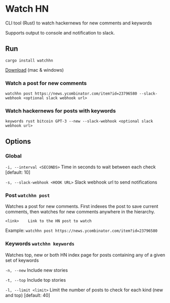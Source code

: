 # Watch HN

CLI tool (Rust) to watch hackernews for new comments and keywords

Supports output to console and notification to slack.

## Run

`cargo install watchhn`

[Download](https://github.com/monokh/watchhn/releases) (mac & windows)

### Watch a post for new comments
`watchhn post https://news.ycombinator.com/item?id=23796580 --slack-webhook <optional slack webhook url>`

### Watch hackernews for posts with keywords
`keywords rust bitcoin GPT-3 --new --slack-webhook <optional slack webhook url>`

## Options

### Global

`-i, --interval <SECONDS>`          Time in seconds to wait between each check [default: 10]

`-s, --slack-webhook <HOOK URL>`    Slack webhook url to send notifications

### Post `watchhn post`

Watches a post for new comments. First indexes the post to save current comments, then watches for new comments anywhere in the hierarchy. 

`<link>    Link to the HN post to watch`

Example: `watchhn post https://news.ycombinator.com/item?id=23796580`

### Keywords `watchhn keywords`

Watches top, new or both HN index page for posts containing any of a given set of keywords

`-n, --new`        Include new stories

`-t, --top`        Include top stories

`-l, --limit <limit>`               Limit the number of posts to check for each kind (new and top) [default: 40]
